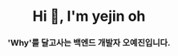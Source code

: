 


<h1 align="center">Hi 👋, I'm yejin oh</h1>
<h3 align="center">'Why'를 달고사는 백엔드 개발자 오예진입니다.</h3>



